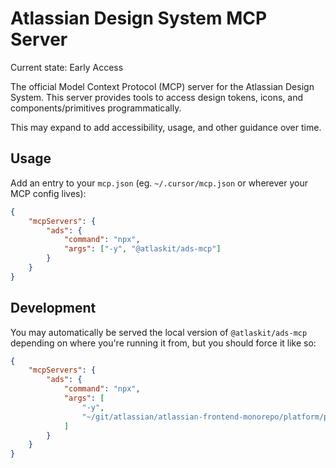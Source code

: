 # Atlassian Design System MCP Server

Current state: Early Access

The official Model Context Protocol (MCP) server for the Atlassian Design System. This server
provides tools to access design tokens, icons, and components/primitives programmatically.

This may expand to add accessibility, usage, and other guidance over time.

## Usage

Add an entry to your `mcp.json` (eg. `~/.cursor/mcp.json` or wherever your MCP config lives):

```json
{
	"mcpServers": {
		"ads": {
			"command": "npx",
			"args": ["-y", "@atlaskit/ads-mcp"]
		}
	}
}
```

## Development

You may automatically be served the local version of `@atlaskit/ads-mcp` depending on where you're
running it from, but you should force it like so:

```json
{
	"mcpServers": {
		"ads": {
			"command": "npx",
			"args": [
				"-y",
				"~/git/atlassian/atlassian-frontend-monorepo/platform/packages/design-system/ads-mcp"
			]
		}
	}
}
```
